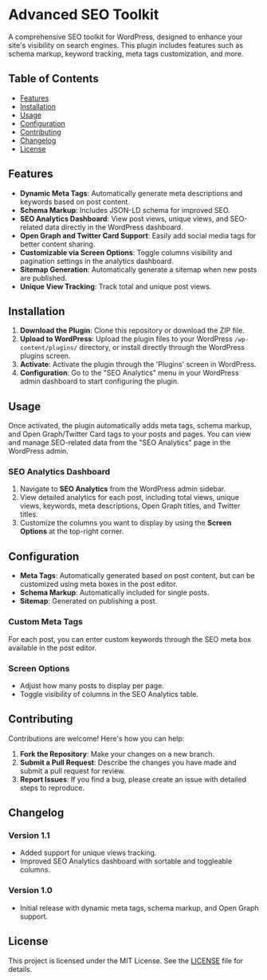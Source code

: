 # Advanced SEO Toolkit

A comprehensive SEO toolkit for WordPress, designed to enhance your site's visibility on search engines. This plugin includes features such as schema markup, keyword tracking, meta tags customization, and more.

## Table of Contents

- [Features](#features)
- [Installation](#installation)
- [Usage](#usage)
- [Configuration](#configuration)
- [Contributing](#contributing)
- [Changelog](#changelog)
- [License](#license)

## Features

- **Dynamic Meta Tags**: Automatically generate meta descriptions and keywords based on post content.
- **Schema Markup**: Includes JSON-LD schema for improved SEO.
- **SEO Analytics Dashboard**: View post views, unique views, and SEO-related data directly in the WordPress dashboard.
- **Open Graph and Twitter Card Support**: Easily add social media tags for better content sharing.
- **Customizable via Screen Options**: Toggle columns visibility and pagination settings in the analytics dashboard.
- **Sitemap Generation**: Automatically generate a sitemap when new posts are published.
- **Unique View Tracking**: Track total and unique post views.

## Installation

1. **Download the Plugin**: Clone this repository or download the ZIP file.
2. **Upload to WordPress**: Upload the plugin files to your WordPress `/wp-content/plugins/` directory, or install directly through the WordPress plugins screen.
3. **Activate**: Activate the plugin through the 'Plugins' screen in WordPress.
4. **Configuration**: Go to the "SEO Analytics" menu in your WordPress admin dashboard to start configuring the plugin.

## Usage

Once activated, the plugin automatically adds meta tags, schema markup, and Open Graph/Twitter Card tags to your posts and pages. You can view and manage SEO-related data from the "SEO Analytics" page in the WordPress admin.

### SEO Analytics Dashboard

1. Navigate to **SEO Analytics** from the WordPress admin sidebar.
2. View detailed analytics for each post, including total views, unique views, keywords, meta descriptions, Open Graph titles, and Twitter titles.
3. Customize the columns you want to display by using the **Screen Options** at the top-right corner.

## Configuration

- **Meta Tags**: Automatically generated based on post content, but can be customized using meta boxes in the post editor.
- **Schema Markup**: Automatically included for single posts.
- **Sitemap**: Generated on publishing a post.

### Custom Meta Tags

For each post, you can enter custom keywords through the SEO meta box available in the post editor.

### Screen Options

- Adjust how many posts to display per page.
- Toggle visibility of columns in the SEO Analytics table.

## Contributing

Contributions are welcome! Here's how you can help:

1. **Fork the Repository**: Make your changes on a new branch.
2. **Submit a Pull Request**: Describe the changes you have made and submit a pull request for review.
3. **Report Issues**: If you find a bug, please create an issue with detailed steps to reproduce.

## Changelog

### Version 1.1
- Added support for unique views tracking.
- Improved SEO Analytics dashboard with sortable and toggleable columns.

### Version 1.0
- Initial release with dynamic meta tags, schema markup, and Open Graph support.

## License

This project is licensed under the MIT License. See the [LICENSE](./LICENSE) file for details.
